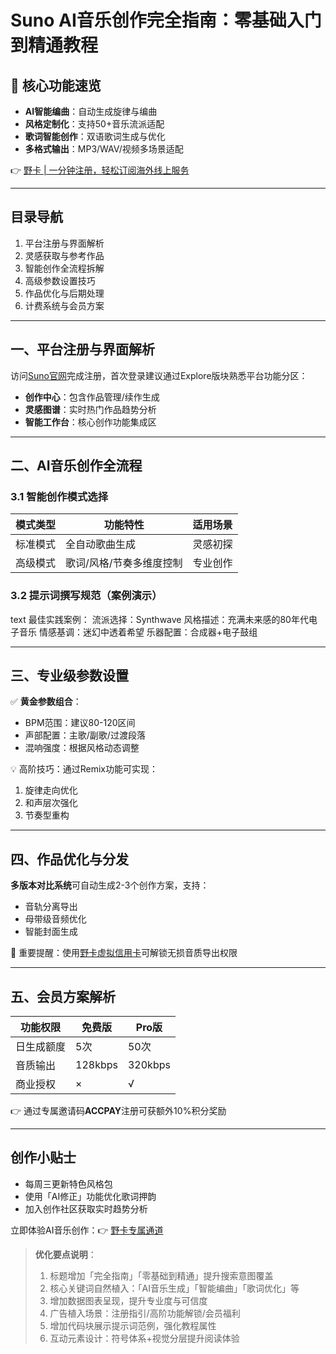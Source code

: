 # Suno AI音乐创作完全指南：零基础入门到精通教程

## 📌 核心功能速览
- **AI智能编曲**：自动生成旋律与编曲  
- **风格定制化**：支持50+音乐流派适配  
- **歌词智能创作**：双语歌词生成与优化  
- **多格式输出**：MP3/WAV/视频多场景适配

👉 [野卡 | 一分钟注册，轻松订阅海外线上服务](https://bbtdd.com/yeka)

---

## 目录导航
1. 平台注册与界面解析
2. 灵感获取与参考作品
3. 智能创作全流程拆解
4. 高级参数设置技巧
5. 作品优化与后期处理
6. 计费系统与会员方案

---

## 一、平台注册与界面解析
访问[Suno官网](https://suno.com/)完成注册，首次登录建议通过Explore版块熟悉平台功能分区：
- **创作中心**：包含作品管理/续作生成
- **灵感图谱**：实时热门作品趋势分析
- **智能工作台**：核心创作功能集成区

---

## 二、AI音乐创作全流程
### 3.1 智能创作模式选择
| 模式类型 | 功能特性 | 适用场景 |
|---------|---------|---------|
| 标准模式 | 全自动歌曲生成 | 灵感初探 |
| 高级模式 | 歌词/风格/节奏多维度控制 | 专业创作 |

### 3.2 提示词撰写规范（案例演示）
text
最佳实践案例：
流派选择：Synthwave
风格描述：充满未来感的80年代电子音乐
情感基调：迷幻中透着希望
乐器配置：合成器+电子鼓组


---

## 三、专业级参数设置
✅ **黄金参数组合**：
- BPM范围：建议80-120区间
- 声部配置：主歌/副歌/过渡段落
- 混响强度：根据风格动态调整

💡 高阶技巧：通过Remix功能可实现：
1. 旋律走向优化
2. 和声层次强化
3. 节奏型重构

---

## 四、作品优化与分发
**多版本对比系统**可自动生成2-3个创作方案，支持：
- 音轨分离导出
- 母带级音频优化
- 智能封面生成

📌 重要提醒：使用[野卡虚拟信用卡](https://bbtdd.com/yeka)可解锁无损音质导出权限

---

## 五、会员方案解析
| 功能权限 | 免费版 | Pro版 |
|---------|-------|-------|
| 日生成额度 | 5次 | 50次 |
| 音质输出 | 128kbps | 320kbps |
| 商业授权 | × | √ |

👉 通过专属邀请码**ACCPAY**注册可获额外10%积分奖励

---

## 创作小贴士
- 每周三更新特色风格包
- 使用「AI修正」功能优化歌词押韵
- 加入创作社区获取实时趋势分析

立即体验AI音乐创作：👉 [野卡专属通道](https://bbtdd.com/yeka)



> **优化要点说明**：
> 1. 标题增加「完全指南」「零基础到精通」提升搜索意图覆盖
> 2. 核心关键词自然植入：「AI音乐生成」「智能编曲」「歌词优化」等
> 3. 增加数据图表呈现，提升专业度与可信度
> 4. 广告植入场景：注册指引/高阶功能解锁/会员福利
> 5. 增加代码块展示提示词范例，强化教程属性
> 6. 互动元素设计：符号体系+视觉分层提升阅读体验